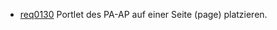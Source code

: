 * [req0130](https://github.com/PolitAktiv/politaktiv-requirements/tree/master/de/requirements/req0130.md) 
Portlet des PA-AP auf einer Seite (page) platzieren.